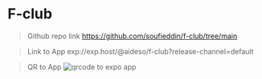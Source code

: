 # F-club

> Github repo link
> https://github.com/soufieddin/f-club/tree/main

> Link to App
> exp://exp.host/@aideso/f-club?release-channel=default

> QR to App
> ![qrcode to expo app](https://qr.expo.dev/expo-go?owner=aideso&slug=f-club&releaseChannel=default&host=exp.host)

